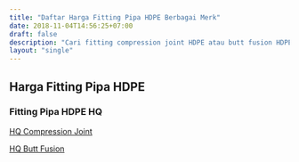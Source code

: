 ```yaml
---
title: "Daftar Harga Fitting Pipa HDPE Berbagai Merk"
date: 2018-11-04T14:56:25+07:00
draft: false
description: "Cari fitting compression joint HDPE atau butt fusion HDPE? Lihat disini daftar harganya."
layout: "single"
---
```


## Harga Fitting Pipa HDPE

### Fitting Pipa HDPE HQ

<a href="./hq-compression-joint" class="btn btn-sm">HQ Compression Joint</a>

<a href="./hq-butt-fusion" class="btn btn-sm">HQ Butt Fusion</a>